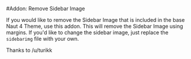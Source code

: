 #Addon: Remove Sidebar Image

If you would like to remove the Sidebar Image that is included in the base Naut 4 Theme, use this addon. This will remove the Sidebar Image using margins. If you'd like to change the sidebar image, just replace the `sidebarimg` file with your own.

Thanks to /u/turikk

